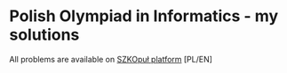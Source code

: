 # Polish Olympiad in Informatics - my solutions

All problems are available on [SZKOpuł platform](https://szkopul.edu.pl/p/default/problemset_eng/oi) [PL/EN]
